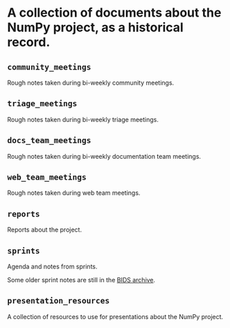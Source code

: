 # A collection of documents about the NumPy project, as a historical record.

## `community_meetings`

Rough notes taken during bi-weekly community meetings.

## `triage_meetings`

Rough notes taken during bi-weekly triage meetings.

## `docs_team_meetings`

Rough notes taken during bi-weekly documentation team meetings.


## `web_team_meetings`

Rough notes taken during web team meetings.

## `reports`

Reports about the project.

## `sprints`

Agenda and notes from sprints.

Some older sprint notes are still in the [BIDS archive](https://github.com/bids-numpy/docs).

## `presentation_resources`

A collection of resources to use for presentations about the NumPy project.
